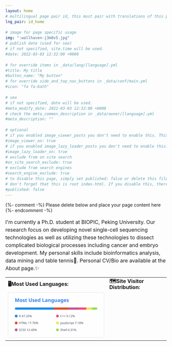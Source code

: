 ```yaml
---
layout: home
# multilingual page pair id, this must pair with translations of this page. (This name must be unique)
lng_pair: id_home

# image for page specific usage
img: ":wallhaven-j3m8v5.jpg"
# publish date (used for seo)
# if not specified, site.time will be used.
#date: 2022-03-03 12:32:00 +0000

# for override items in _data/lang/[language].yml
#title: My title
#button_name: "My button"
# for override side_and_top_nav_buttons in _data/conf/main.yml
#icon: "fa fa-bath"

# seo
# if not specified, date will be used.
#meta_modify_date: 2022-03-03 12:32:00 +0000
# check the meta_common_description in _data/owner/[language].yml
#meta_description: ""

# optional
# if you enabled image_viewer_posts you don't need to enable this. This is only if image_viewer_posts = false
#image_viewer_on: true
# if you enabled image_lazy_loader_posts you don't need to enable this. This is only if image_lazy_loader_posts = false
#image_lazy_loader_on: true
# exclude from on site search
#on_site_search_exclude: true
# exclude from search engines
#search_engine_exclude: true
# to disable this page, simply set published: false or delete this file
# don't forget that this is root index.html. If you disable this, there will be no index.html page to open
#published: false
---
```


{%- comment -%} Please delete below and place your page content here {%- endcomment -%}

<p style="font-size:16px;line-height:150%">I'm currently a Ph.D. student at BIOPIC, Peking University. Our research focus on developing novel single-cell sequencing technologies as well as utilizing these technologies to dissect complicated biological processes including cancer and embryo development. My personal skills include bioinformatics analysis, data mining and table tennis🏓. Personal CV/Bio are available at the About page.✨</p>
<table style="font-size:16px;line-height:120%">
    <tbody>
    <tr>
        <td><b>🖥️Most Used Languages:</b></td>
        <td><b>🗺️Site Visitor Distribution:</b></td>
    </tr>
    <tr>
        <td><img src="https://raw.githubusercontent.com/liuzhenyu-yyy/liuzhenyu-yyy.github.io/main/assets/img/home/languages.svg" width="405px" alt="liuzhenyu-yyy" /></td>
        <td><script type='text/javascript' id='clustrmaps' src='//cdn.clustrmaps.com/map_v2.js?cl=ffffff&w=330&t=n&d=S1_TLdx6XevZ7WCavXos2bQABjn3r6Wqmkcar--Eu8g&co=89ccfc&cmo=efad4f&cmn=6ef95f&ct=ffffff'></script></td>
    </tr>
    </tbody>
    <colgroup>
    <col>
    <col>
    </colgroup>
</table>